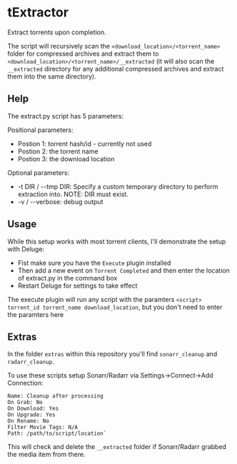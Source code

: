 # tExtractor
Extract torrents upon completion.

The script will recursively scan the `<download_location>/<torrent_name>` folder for compressed archives and extract them to `<download_location>/<torrent_name>/__extracted` (it will also scan the `__extracted` directory for any additional compressed archives and extract them into the same directory).

## Help

The extract.py script has 5 parameters:

Positional parameters:
- Postion 1: torrent hash/id - currently not used
- Postion 2: the torrent name
- Postion 3: the download location

Optional parameters:
- -t DIR / --tmp DIR: Specify a custom temporary directory to perform extraction into. NOTE: DIR must exist.
- -v / --verbose: debug output


## Usage
While this setup works with most torrent clients, I'll demonstrate the setup with Deluge:

- Fist make sure you have the `Execute` plugin installed
- Then add a new event on `Torrent Completed` and then enter the location of extract.py in the command box
- Restart Deluge for settings to take effect

The execute plugin will run any script with the paramters `<script> torrent_id torrent_name download_location`, but you don't need to enter the paramters here

## Extras
In the folder `extras` within this repository you'll find `sonarr_cleanup` and `radarr_cleanup`. 

To use these scripts setup Sonarr/Radarr via Settings->Connect->Add Connection:
```
Name: Cleanup after processing
On Grab: No
On Download: Yes
On Upgrade: Yes
On Rename: No
Filter Movie Tags: N/A
Path: /path/to/script/location`
```
This will check and delete the `__extracted` folder if Sonarr/Radarr grabbed the media item from there.
